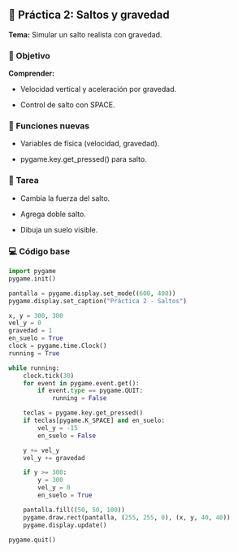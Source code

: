 ## 🧩 Práctica 2: Saltos y gravedad

**Tema:** Simular un salto realista con gravedad.

### 🎯 Objetivo

**Comprender:**

- Velocidad vertical y aceleración por gravedad.

- Control de salto con SPACE.

### 🧠 Funciones nuevas

- Variables de física (velocidad, gravedad).

- pygame.key.get_pressed() para salto.

### 🧩 Tarea

- Cambia la fuerza del salto.

- Agrega doble salto.

- Dibuja un suelo visible.

### 💻 Código base
```python
import pygame
pygame.init()

pantalla = pygame.display.set_mode((600, 400))
pygame.display.set_caption("Práctica 2 - Saltos")

x, y = 300, 300
vel_y = 0
gravedad = 1
en_suelo = True
clock = pygame.time.Clock()
running = True

while running:
    clock.tick(30)
    for event in pygame.event.get():
        if event.type == pygame.QUIT:
            running = False

    teclas = pygame.key.get_pressed()
    if teclas[pygame.K_SPACE] and en_suelo:
        vel_y = -15
        en_suelo = False

    y += vel_y
    vel_y += gravedad

    if y >= 300:
        y = 300
        vel_y = 0
        en_suelo = True

    pantalla.fill((50, 50, 100))
    pygame.draw.rect(pantalla, (255, 255, 0), (x, y, 40, 40))
    pygame.display.update()

pygame.quit()
```